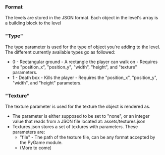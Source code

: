 ### Format
The levels are stored in the JSON format. Each object in the level's array is a building block to the level
### "Type"
The type parameter is used for the type of object you're adding to the level. The different currently available types go as followed:
 - 0 - Rectangular ground - A rectangle the player can walk on - Requires the "position_x", "position_y", "width", "height", and "texture" parameters.
 - 1 - Death box - Kills the player - Requires the "position_x", "position_y", "width", and "height" parameters.
### "Texture"
The texture parameter is used for the texture the object is rendered as.
 - The parameter is either supposed to be set to "none", or an integer value that reads from a JSON file located at: assets/textures.json
 - Textures.json stores a set of textures with parameters. These parameters are:
    - "file" - The path of the texture file, can be any format accepted by the PyGame module.
    - (More to come)